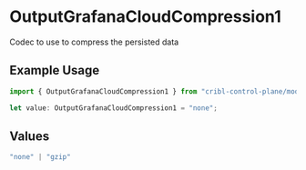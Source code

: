 # OutputGrafanaCloudCompression1

Codec to use to compress the persisted data

## Example Usage

```typescript
import { OutputGrafanaCloudCompression1 } from "cribl-control-plane/models";

let value: OutputGrafanaCloudCompression1 = "none";
```

## Values

```typescript
"none" | "gzip"
```